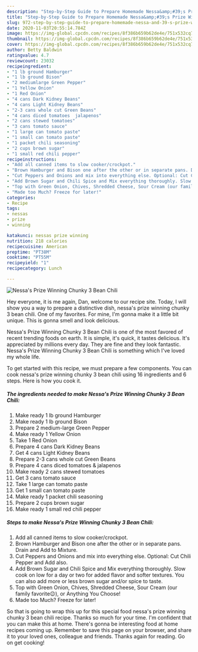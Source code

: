 ```yaml
---
description: "Step-by-Step Guide to Prepare Homemade Nessa&amp;#39;s Prize Winning Chunky 3 Bean Chili"
title: "Step-by-Step Guide to Prepare Homemade Nessa&amp;#39;s Prize Winning Chunky 3 Bean Chili"
slug: 972-step-by-step-guide-to-prepare-homemade-nessa-and-39-s-prize-winning-chunky-3-bean-chili
date: 2020-11-03T20:55:14.784Z
image: https://img-global.cpcdn.com/recipes/8f386b659b62de4e/751x532cq70/nessas-prize-winning-chunky-3-bean-chili-recipe-main-photo.jpg
thumbnail: https://img-global.cpcdn.com/recipes/8f386b659b62de4e/751x532cq70/nessas-prize-winning-chunky-3-bean-chili-recipe-main-photo.jpg
cover: https://img-global.cpcdn.com/recipes/8f386b659b62de4e/751x532cq70/nessas-prize-winning-chunky-3-bean-chili-recipe-main-photo.jpg
author: Betty Baldwin
ratingvalue: 4.7
reviewcount: 23032
recipeingredient:
- "1 lb ground Hamburger"
- "1 lb ground Bison"
- "2 mediumlarge Green Pepper"
- "1 Yellow Onion"
- "1 Red Onion"
- "4 cans Dark Kidney Beans"
- "4 cans Light Kidney Beans"
- "2-3 cans whole cut Green Beans"
- "4 cans diced tomatoes  jalapenos"
- "2 cans stewed tomatoes"
- "3 cans tomato sauce"
- "1 large can tomato paste"
- "1 small can tomato paste"
- "1 packet chili seasoning"
- "2 cups brown sugar"
- "1 small red chili pepper"
recipeinstructions:
- "Add all canned items to slow cooker/crockpot."
- "Brown Hamburger and Bison one after the other or in separate pans. Drain and Add to Mixture."
- "Cut Peppers and Onions and mix into everything else. Optional: Cut Chili Pepper and Add also."
- "Add Brown Sugar and Chili Spice and Mix everything thoroughly. Slow cook on low for a day or two for added flavor and softer textures. You can also add more or less brown sugar and/or spice to taste."
- "Top with Green Onion, Chives, Shredded Cheese, Sour Cream (our family favorite😉), or Anything You Choose!"
- "Made too Much? Freeze for later!"
categories:
- Recipe
tags:
- nessas
- prize
- winning

katakunci: nessas prize winning 
nutrition: 218 calories
recipecuisine: American
preptime: "PT38M"
cooktime: "PT55M"
recipeyield: "1"
recipecategory: Lunch

---
```



![Nessa&#39;s Prize Winning Chunky 3 Bean Chili](https://img-global.cpcdn.com/recipes/8f386b659b62de4e/751x532cq70/nessas-prize-winning-chunky-3-bean-chili-recipe-main-photo.jpg)

Hey everyone, it is me again, Dan, welcome to our recipe site. Today, I will show you a way to prepare a distinctive dish, nessa&#39;s prize winning chunky 3 bean chili. One of my favorites. For mine, I'm gonna make it a little bit unique. This is gonna smell and look delicious.

Nessa&#39;s Prize Winning Chunky 3 Bean Chili is one of the most favored of recent trending foods on earth. It is simple, it's quick, it tastes delicious. It's appreciated by millions every day. They are fine and they look fantastic. Nessa&#39;s Prize Winning Chunky 3 Bean Chili is something which I've loved my whole life.




To get started with this recipe, we must prepare a few components. You can cook nessa&#39;s prize winning chunky 3 bean chili using 16 ingredients and 6 steps. Here is how you cook it.

<!--inarticleads1-->

##### The ingredients needed to make Nessa&#39;s Prize Winning Chunky 3 Bean Chili:

1. Make ready 1 lb ground Hamburger
1. Make ready 1 lb ground Bison
1. Prepare 2 medium-large Green Pepper
1. Make ready 1 Yellow Onion
1. Take 1 Red Onion
1. Prepare 4 cans Dark Kidney Beans
1. Get 4 cans Light Kidney Beans
1. Prepare 2-3 cans whole cut Green Beans
1. Prepare 4 cans diced tomatoes &amp; jalapenos
1. Make ready 2 cans stewed tomatoes
1. Get 3 cans tomato sauce
1. Take 1 large can tomato paste
1. Get 1 small can tomato paste
1. Make ready 1 packet chili seasoning
1. Prepare 2 cups brown sugar
1. Make ready 1 small red chili pepper




<!--inarticleads2-->

##### Steps to make Nessa&#39;s Prize Winning Chunky 3 Bean Chili:

1. Add all canned items to slow cooker/crockpot.
1. Brown Hamburger and Bison one after the other or in separate pans. Drain and Add to Mixture.
1. Cut Peppers and Onions and mix into everything else. Optional: Cut Chili Pepper and Add also.
1. Add Brown Sugar and Chili Spice and Mix everything thoroughly. Slow cook on low for a day or two for added flavor and softer textures. You can also add more or less brown sugar and/or spice to taste.
1. Top with Green Onion, Chives, Shredded Cheese, Sour Cream (our family favorite😉), or Anything You Choose!
1. Made too Much? Freeze for later!




So that is going to wrap this up for this special food nessa&#39;s prize winning chunky 3 bean chili recipe. Thanks so much for your time. I'm confident that you can make this at home. There's gonna be interesting food at home recipes coming up. Remember to save this page on your browser, and share it to your loved ones, colleague and friends. Thanks again for reading. Go on get cooking!
